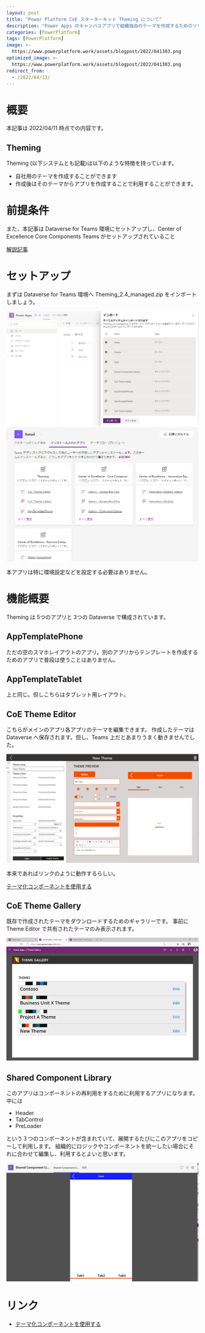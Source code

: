 ```yaml
---
layout: post
title: "Power Platform CoE スターターキット Theming について"
description: "Power Apps のキャンバスアプリで組織独自のテーマを作成するためのソリューションです"
categories: [PowerPlatform]
tags: [PowerPlatform]
image: >-
  https://www.powerplatform.work/assets/blogpost/2022/041303.png
optimized_image: >-
  https://www.powerplatform.work/assets/blogpost/2022/041303.png
redirect_from:
  - /2022/04/13/
---
```



#  概要


本記事は 2022/04/11 時点での内容です。


## Theming

Theming (以下システムとも記載)は以下のような特徴を持っています。

- 自社用のテーマを作成することができます
- 作成後はそのテーマからアプリを作成することで利用することができます。



# 前提条件

また、本記事は Dataverse for Teams 環境にセットアップし、Center of Excellence Core Components Teams がセットアップされていること

[解説記事](https://www.powerplatform.work/PowerPlatformCoE_CenterofExcellenceCoreComponentsTeams/)


# セットアップ


まずは Dataverse for Teams 環境へ
Theming_2.4_managed.zip をインポートしましょう。


<img src="/assets/blogpost/2022/041301.png"/><br/>
<img src="/assets/blogpost/2022/041302.png"/><br/>


本アプリは特に環境設定などを設定する必要はありません。


# 機能概要

Theming は 5つのアプリと 3つの Dataverse で構成されています。


## AppTemplatePhone

ただの空のスマホレイアウトのアプリ。別のアプリからテンプレートを作成するためのアプリで普段は使うことはありません。

## AppTemplateTablet

上と同じ。但しこちらはタブレット用レイアウト。

## CoE Theme Editor

こちらがメインのアプリ各アプリのテーマを編集できます。
作成したテーマは Dataverse へ保存されます。但し、Teams 上だとあまりうまく動きませんでした。

<img src="/assets/blogpost/2022/041303.png"/><br/>

本来であればリンクのように動作するらしい。

[テーマ化コンポーネントを使用する](https://docs.microsoft.com/ja-jp/power-platform/guidance/coe/theming-components)


## CoE Theme Gallery

既存で作成されたテーマをダウンロードするためのギャラリーです。
事前に Theme Editor で共有されたテーマのみ表示されます。


<img src="/assets/blogpost/2022/041304.png"/><br/>

## Shared Component Library

このアプリはコンポーネントの再利用をするために利用するアプリになります。
中には

- Header
- TabControl 
- PreLoader

という３つのコンポーネントが含まれていて、展開するたびにこのアプリをコピーして利用します。
組織的にロジックやコンポーネントを統一したい場合にそれに合わせて編集し、利用するとよいと思います。


<img src="/assets/blogpost/2022/041305.png"/><br/>

# リンク

- [テーマ化コンポーネントを使用する](https://docs.microsoft.com/ja-jp/power-platform/guidance/coe/theming-components)
